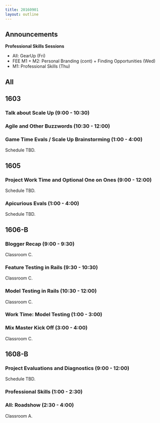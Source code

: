 ```yaml
---
title: 20160901
layout: outline
---
```


## Announcements
**Professional Skills Sessions**

* All: GearUp (Fri)  
* FEE M1 + M2: Personal Branding (cont) + Finding Opportunities (Wed)  
* M1: Professional Skills (Thu)  


## All


## 1603

### Talk about Scale Up (9:00 - 10:30)

### Agile and Other Buzzwords (10:30 - 12:00)

### Game Time Evals / Scale Up Brainstorming (1:00 - 4:00)

Schedule TBD.


## 1605

### Project Work Time and Optional One on Ones (9:00 - 12:00)

Schedule TBD.

### Apicurious Evals (1:00 - 4:00)

Schedule TBD.


## 1606-B

### Blogger Recap (9:00 - 9:30)

Classroom C.

### Feature Testing in Rails (9:30 - 10:30)

Classroom C.

### Model Testing in Rails (10:30 - 12:00)

Classroom C.

### Work Time: Model Testing (1:00 - 3:00)

### Mix Master Kick Off (3:00 - 4:00)

Classroom C.


## 1608-B

### Project Evaluations and Diagnostics (9:00 - 12:00)

Schedule TBD.

### Professional Skills (1:00 - 2:30)

### All: Roadshow (2:30 - 4:00)

Classroom A.
